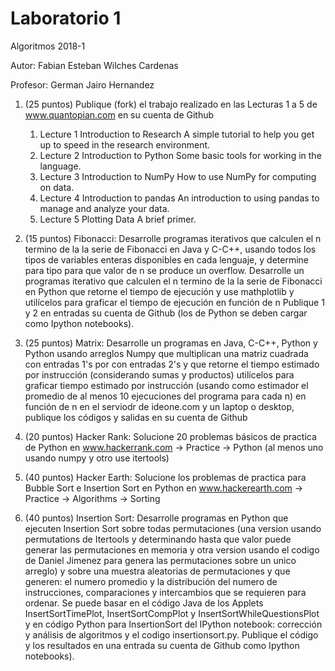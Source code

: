 # Laboratorio 1

Algoritmos 2018-1

Autor: Fabian Esteban Wilches Cardenas

Profesor: German Jairo Hernandez 

 1. (25  puntos) Publique (fork) el trabajo realizado en las Lecturas 1 a 5 de www.quantopian.com en su cuenta de Github 
    1.  Lecture 1 Introduction to Research A simple tutorial to help you get up to speed in the research environment. 
    2.  Lecture 2 Introduction to Python Some basic tools for working in the language. 
    3.  Lecture 3 Introduction to NumPy How to use NumPy for computing on data. 
    4.  Lecture 4 Introduction to pandas An introduction to using pandas to manage and analyze your data. 
    5.  Lecture 5 Plotting Data A brief primer.    
    
 2. (15 puntos) Fibonacci:
Desarrolle programas iterativos que calculen el n termino de la  la serie de Fibonacci  en Java y C-C++, usando todos los tipos de variables enteras disponibles en cada lenguaje, y determine para tipo para que valor de n se produce un overflow.
Desarrolle un programas iterativo que calculen el n termino de la  la serie de Fibonacci  en Python que retorne el tiempo de ejecución y use mathplotlib y utilícelos para graficar el tiempo de ejecución en función de n 
Publique  1 y 2 en entradas su cuenta de Github  (los de Python se deben cargar como Ipython notebooks).   

3. (25 puntos) Matrix: Desarrolle un programas en Java, C-C++, Python y Python usando arreglos Numpy que multiplican una matriz cuadrada con entradas  1's por con entradas 2's  y que retorne el tiempo estimado por instrucción (considerando sumas y productos)  utilícelos para graficar tiempo estimado por instrucción (usando como estimador el promedio de al menos 10 ejecuciones del programa para cada n)  en función de n en el serviodr de ideone.com y un laptop o desktop, publique los códigos y salidas en  su cuenta de Github

4. (20 puntos) Hacker Rank: Solucione 20 problemas básicos de practica de Python en  www.hackerrank.com -> Practice -> Python (al menos uno usando numpy y otro use itertools)

5. (40 puntos) Hacker Earth: Solucione  los problemas de practica para Bubble Sort e Insertion Sort en  Python  en www.hackerearth.com -> Practice -> Algorithms -> Sorting

6. (40 puntos)  Insertion Sort: Desarrolle programas en Python que ejecuten Insertion Sort sobre todas permutaciones  (una version usando permutations de Itertools y determinando hasta que valor puede generar las permutaciones en memoria y otra version usando el  codigo de Daniel Jimenez para genera las permutaciones sobre un unico arreglo)   y sobre una muestra aleatorias de permutaciones y que generen: el numero promedio y la distribución del numero de instrucciones, comparaciones y intercambios que se requieren para ordenar. Se puede basar en el código Java de los Applets InsertSortTimePlot, InsertSortCompPlot y InsertSortWhileQuestionsPlot y en código Python para InsertionSort   del IPython notebook: corrección y análisis de algoritmos y el codigo insertionsort.py. Publique el código y los resultados en una entrada su cuenta de Github como Ipython notebooks).
